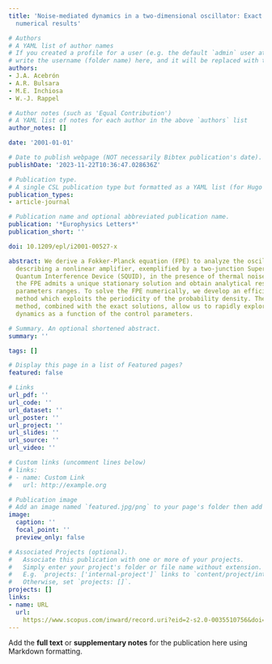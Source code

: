 ```yaml
---
title: 'Noise-mediated dynamics in a two-dimensional oscillator: Exact solutions and
  numerical results'

# Authors
# A YAML list of author names
# If you created a profile for a user (e.g. the default `admin` user at `content/authors/admin/`), 
# write the username (folder name) here, and it will be replaced with their full name and linked to their profile.
authors:
- J.A. Acebrón
- A.R. Bulsara
- M.E. Inchiosa
- W.-J. Rappel

# Author notes (such as 'Equal Contribution')
# A YAML list of notes for each author in the above `authors` list
author_notes: []

date: '2001-01-01'

# Date to publish webpage (NOT necessarily Bibtex publication's date).
publishDate: '2023-11-22T10:36:47.028636Z'

# Publication type.
# A single CSL publication type but formatted as a YAML list (for Hugo requirements).
publication_types:
- article-journal

# Publication name and optional abbreviated publication name.
publication: '*Europhysics Letters*'
publication_short: ''

doi: 10.1209/epl/i2001-00527-x

abstract: We derive a Fokker-Planck equation (FPE) to analyze the oscillator equations
  describing a nonlinear amplifier, exemplified by a two-junction Superconducting
  Quantum Interference Device (SQUID), in the presence of thermal noise. We show that
  the FPE admits a unique stationary solution and obtain analytical results for several
  parameters ranges. To solve the FPE numerically, we develop an efficient spectral
  method which exploits the periodicity of the probability density. The numerical
  method, combined with the exact solutions, allow us to rapidly explore the noise-mediated
  dynamics as a function of the control parameters.

# Summary. An optional shortened abstract.
summary: ''

tags: []

# Display this page in a list of Featured pages?
featured: false

# Links
url_pdf: ''
url_code: ''
url_dataset: ''
url_poster: ''
url_project: ''
url_slides: ''
url_source: ''
url_video: ''

# Custom links (uncomment lines below)
# links:
# - name: Custom Link
#   url: http://example.org

# Publication image
# Add an image named `featured.jpg/png` to your page's folder then add a caption below.
image:
  caption: ''
  focal_point: ''
  preview_only: false

# Associated Projects (optional).
#   Associate this publication with one or more of your projects.
#   Simply enter your project's folder or file name without extension.
#   E.g. `projects: ['internal-project']` links to `content/project/internal-project/index.md`.
#   Otherwise, set `projects: []`.
projects: []
links:
- name: URL
  url: 
    https://www.scopus.com/inward/record.uri?eid=2-s2.0-0035510756&doi=10.1209%2fepl%2fi2001-00527-x&partnerID=40&md5=4ad9e85046c164546ab147e9a65d5865
---
```


Add the **full text** or **supplementary notes** for the publication here using Markdown formatting.
